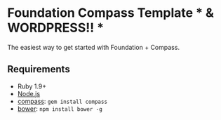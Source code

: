 # Foundation Compass Template * & WORDPRESS!! *

The easiest way to get started with Foundation + Compass.

## Requirements

  * Ruby 1.9+
  * [Node.js](http://nodejs.org)
  * [compass](http://compass-style.org/): `gem install compass`
  * [bower](http://bower.io): `npm install bower -g`

